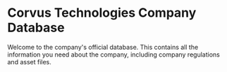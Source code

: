 # Corvus Technologies Company Database

Welcome to the company's official database. This contains all the information you need about the company, including company regulations and asset files.
